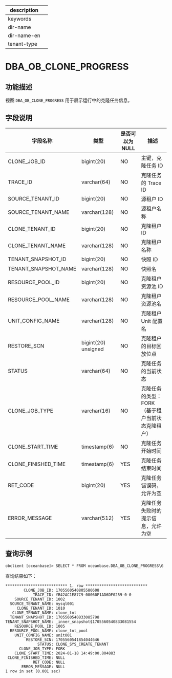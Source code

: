 |description||
|---|---|
|keywords||
|dir-name||
|dir-name-en||
|tenant-type||

# DBA_OB_CLONE_PROGRESS

## 功能描述

视图 `DBA_OB_CLONE_PROGRESS` 用于展示运行中的克隆任务信息。

## 字段说明

| **字段名称** | **类型** | **是否可以为 NULL** | **描述** |
| --- | --- | --- | --- |
| CLONE_JOB_ID | bigint(20) | NO | 主键，克隆任务 ID |
| TRACE_ID | varchar(64) | NO | 克隆任务的 Trace ID |
| SOURCE_TENANT_ID | bigint(20) | NO | 源租户 ID |
| SOURCE_TENANT_NAME | varchar(128) | NO | 源租户名称 |
| CLONE_TENANT_ID | bigint(20) | NO | 克隆租户  ID |
| CLONE_TENANT_NAME | varchar(128) | NO | 克隆租户名称 |
| TENANT_SNAPSHOT_ID | bigint(20) | NO | 快照 ID |
| TENANT_SNAPSHOT_NAME | varchar(128) | NO | 快照名 |
| RESOURCE_POOL_ID | bigint(20) | NO | 克隆租户资源池 ID |
| RESOURCE_POOL_NAME | varchar(128) | NO | 克隆租户资源池名 |
| UNIT_CONFIG_NAME | varchar(128) | NO | 克隆租户 Unit 配置名 |
| RESTORE_SCN | bigint(20) unsigned | NO | 克隆租户的目标回放位点 |
| STATUS | varchar(64) | NO | 克隆任务的当前状态 |
| CLONE_JOB_TYPE | varchar(16) | NO | 克隆任务的类型：FORK（基于租户当前状态克隆租户）|
| CLONE_START_TIME | timestamp(6) | NO | 克隆任务开始时间 |
| CLONE_FINISHED_TIME | timestamp(6) | YES | 克隆任务结束时间 |
| RET_CODE | bigint(20) | YES | 克隆任务错误码，允许为空 |
| ERROR_MESSAGE | varchar(512) | YES | 克隆任务失败时的提示信息，允许为空 |

## 查询示例

```shell
obclient [oceanbase]> SELECT * FROM oceanbase.DBA_OB_CLONE_PROGRESS\G
```

查询结果如下：

```shell
*************************** 1. row ***************************
        CLONE_JOB_ID: 1705560540805580608
            TRACE_ID: YB42AC1E87C9-00060F1AD6DF0259-0-0
    SOURCE_TENANT_ID: 1002
  SOURCE_TENANT_NAME: mysql001
     CLONE_TENANT_ID: 1010
   CLONE_TENANT_NAME: clone_tnt
  TENANT_SNAPSHOT_ID: 1705560540833085798
TENANT_SNAPSHOT_NAME: _inner_snapshot$1705560540833081554
    RESOURCE_POOL_ID: 1005
  RESOURCE_POOL_NAME: clone_tnt_pool
    UNIT_CONFIG_NAME: unit001
         RESTORE_SCN: 1705560541854044646
              STATUS: CLONE_SYS_CREATE_TENANT
      CLONE_JOB_TYPE: FORK
    CLONE_START_TIME: 2024-01-18 14:49:00.804883
 CLONE_FINISHED_TIME: NULL
            RET_CODE: NULL
       ERROR_MESSAGE: NULL
1 row in set (0.001 sec)
```

